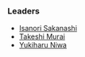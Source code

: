 ### Leaders
* [Isanori Sakanashi](isanori.sakanashi@owasp.org)
* [Takeshi Murai](takeshi.murai@owasp.org)
* [Yukiharu Niwa](yukiharu.niwa@owasp.org)

